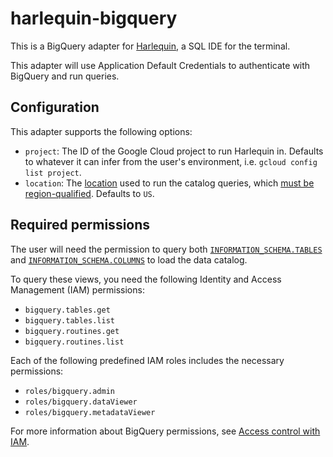 # harlequin-bigquery

This is a BigQuery adapter for [Harlequin](https://github.com/tconbeer/harlequin), a SQL IDE for the terminal.

This adapter will use Application Default Credentials to authenticate with BigQuery and run queries.

## Configuration

This adapter supports the following options:

- `project`: The ID of the Google Cloud project to run Harlequin in. Defaults to whatever it can infer from the user's environment, i.e. `gcloud config list project`.
- `location`: The [location](https://cloud.google.com/compute/docs/regions-zones#available) used to run the catalog queries, which [must be region-qualified](https://cloud.google.com/bigquery/docs/information-schema-intro#syntax). Defaults to `US`.

## Required permissions

The user will need the permission to query both [`INFORMATION_SCHEMA.TABLES`](https://cloud.google.com/bigquery/docs/information-schema-tables) and [`INFORMATION_SCHEMA.COLUMNS`](https://cloud.google.com/bigquery/docs/information-schema-columns) to load the data catalog.

To query these views, you need the following Identity and Access Management (IAM) permissions:

- `bigquery.tables.get`
- `bigquery.tables.list`
- `bigquery.routines.get`
- `bigquery.routines.list`

Each of the following predefined IAM roles includes the necessary permissions:

- `roles/bigquery.admin`
- `roles/bigquery.dataViewer`
- `roles/bigquery.metadataViewer`

For more information about BigQuery permissions, see [Access control with IAM](https://cloud.google.com/bigquery/docs/access-control).
